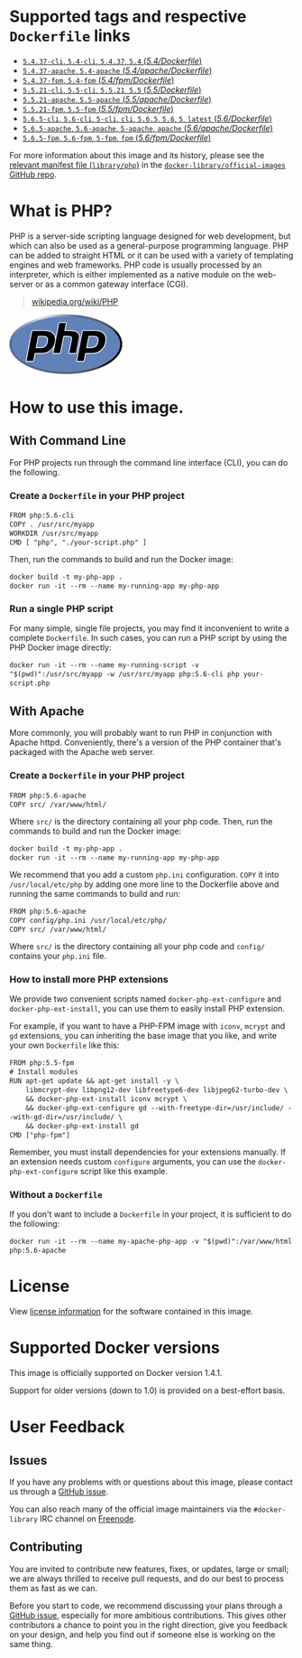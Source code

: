# Supported tags and respective `Dockerfile` links

- [`5.4.37-cli`, `5.4-cli`, `5.4.37`, `5.4` (*5.4/Dockerfile*)](https://github.com/docker-library/php/blob/63835823986369ab5982cc6ea1345a962fda5b4a/5.4/Dockerfile)
- [`5.4.37-apache`, `5.4-apache` (*5.4/apache/Dockerfile*)](https://github.com/docker-library/php/blob/63835823986369ab5982cc6ea1345a962fda5b4a/5.4/apache/Dockerfile)
- [`5.4.37-fpm`, `5.4-fpm` (*5.4/fpm/Dockerfile*)](https://github.com/docker-library/php/blob/d506059bc4361bfe9b0ce536c7d94f76a37d2c02/5.4/fpm/Dockerfile)
- [`5.5.21-cli`, `5.5-cli`, `5.5.21`, `5.5` (*5.5/Dockerfile*)](https://github.com/docker-library/php/blob/63835823986369ab5982cc6ea1345a962fda5b4a/5.5/Dockerfile)
- [`5.5.21-apache`, `5.5-apache` (*5.5/apache/Dockerfile*)](https://github.com/docker-library/php/blob/63835823986369ab5982cc6ea1345a962fda5b4a/5.5/apache/Dockerfile)
- [`5.5.21-fpm`, `5.5-fpm` (*5.5/fpm/Dockerfile*)](https://github.com/docker-library/php/blob/c871678cc7c8dbc9277832e35f14f3534f2dd0fb/5.5/fpm/Dockerfile)
- [`5.6.5-cli`, `5.6-cli`, `5-cli`, `cli`, `5.6.5`, `5.6`, `5`, `latest` (*5.6/Dockerfile*)](https://github.com/docker-library/php/blob/63835823986369ab5982cc6ea1345a962fda5b4a/5.6/Dockerfile)
- [`5.6.5-apache`, `5.6-apache`, `5-apache`, `apache` (*5.6/apache/Dockerfile*)](https://github.com/docker-library/php/blob/63835823986369ab5982cc6ea1345a962fda5b4a/5.6/apache/Dockerfile)
- [`5.6.5-fpm`, `5.6-fpm`, `5-fpm`, `fpm` (*5.6/fpm/Dockerfile*)](https://github.com/docker-library/php/blob/c871678cc7c8dbc9277832e35f14f3534f2dd0fb/5.6/fpm/Dockerfile)

For more information about this image and its history, please see the [relevant
manifest file
(`library/php`)](https://github.com/docker-library/official-images/blob/master/library/php)
in the [`docker-library/official-images` GitHub
repo](https://github.com/docker-library/official-images).

# What is PHP?

PHP is a server-side scripting language designed for web development, but which
can also be used as a general-purpose programming language. PHP can be added to
straight HTML or it can be used with a variety of templating engines and web
frameworks. PHP code is usually processed by an interpreter, which is either
implemented as a native module on the web-server or as a common gateway
interface (CGI).

> [wikipedia.org/wiki/PHP](http://en.wikipedia.org/wiki/PHP)

![logo](https://raw.githubusercontent.com/docker-library/docs/master/php/logo.png)

# How to use this image.

## With Command Line

For PHP projects run through the command line interface (CLI), you can do the
following.

### Create a `Dockerfile` in your PHP project

    FROM php:5.6-cli
    COPY . /usr/src/myapp
    WORKDIR /usr/src/myapp
    CMD [ "php", "./your-script.php" ]

Then, run the commands to build and run the Docker image:

    docker build -t my-php-app .
    docker run -it --rm --name my-running-app my-php-app

### Run a single PHP script

For many simple, single file projects, you may find it inconvenient to write a
complete `Dockerfile`. In such cases, you can run a PHP script by using the PHP
Docker image directly:

    docker run -it --rm --name my-running-script -v "$(pwd)":/usr/src/myapp -w /usr/src/myapp php:5.6-cli php your-script.php

## With Apache

More commonly, you will probably want to run PHP in conjunction with Apache
httpd. Conveniently, there's a version of the PHP container that's packaged with
the Apache web server.

### Create a `Dockerfile` in your PHP project

    FROM php:5.6-apache
    COPY src/ /var/www/html/

Where `src/` is the directory containing all your php code. Then, run the commands to build and run the Docker image:

    docker build -t my-php-app .
    docker run -it --rm --name my-running-app my-php-app

We recommend that you add a custom `php.ini` configuration. `COPY` it into
`/usr/local/etc/php` by adding one more line to the Dockerfile above and running the
same commands to build and run:

    FROM php:5.6-apache
    COPY config/php.ini /usr/local/etc/php/
    COPY src/ /var/www/html/

Where `src/` is the directory containing all your php code and `config/`
contains your `php.ini` file.

### How to install more PHP extensions

We provide two convenient scripts named `docker-php-ext-configure` and `docker-php-ext-install`, you can use them to
easily install PHP extension.

For example, if you want to have a PHP-FPM image with `iconv`, `mcrypt` and `gd` 
extensions, you can inheriting the base image that you like, and write your own 
`Dockerfile` like this:

    FROM php:5.5-fpm
    # Install modules
    RUN apt-get update && apt-get install -y \
        libmcrypt-dev libpng12-dev libfreetype6-dev libjpeg62-turbo-dev \
        && docker-php-ext-install iconv mcrypt \
        && docker-php-ext-configure gd --with-freetype-dir=/usr/include/ --with-gd-dir=/usr/include/ \
        && docker-php-ext-install gd
    CMD ["php-fpm"]

Remember, you must install dependencies for your extensions manually. If an extension needs custom `configure` arguments,
you can use the `docker-php-ext-configure` script like this example.

### Without a `Dockerfile`

If you don't want to include a `Dockerfile` in your project, it is sufficient to
do the following:

    docker run -it --rm --name my-apache-php-app -v "$(pwd)":/var/www/html php:5.6-apache

# License

View [license information](http://php.net/license/)
for the software contained in this image.

# Supported Docker versions

This image is officially supported on Docker version 1.4.1.

Support for older versions (down to 1.0) is provided on a best-effort basis.

# User Feedback

## Issues

If you have any problems with or questions about this image, please contact us
 through a [GitHub issue](https://github.com/docker-library/php/issues).

You can also reach many of the official image maintainers via the
`#docker-library` IRC channel on [Freenode](https://freenode.net).

## Contributing

You are invited to contribute new features, fixes, or updates, large or small;
we are always thrilled to receive pull requests, and do our best to process them
as fast as we can.

Before you start to code, we recommend discussing your plans 
through a [GitHub issue](https://github.com/docker-library/php/issues), especially for more ambitious
contributions. This gives other contributors a chance to point you in the right
direction, give you feedback on your design, and help you find out if someone
else is working on the same thing.
